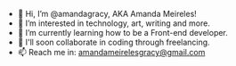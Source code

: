 - 👋 Hi, I’m @amandagracy, AKA Amanda Meireles!
- 👀 I’m interested in technology, art, writing and more.
- 🌱 I’m currently learning how to be a Front-end developer.
- 💞️ I'll soon collaborate in coding through freelancing.
- 📫 Reach me in: amandameirelesgracy@gmail.com

<!---
amandagracy/amandagracy is a ✨ special ✨ repository because its `README.md` (this file) appears on your GitHub profile.
You can click the Preview link to take a look at your changes.
--->
